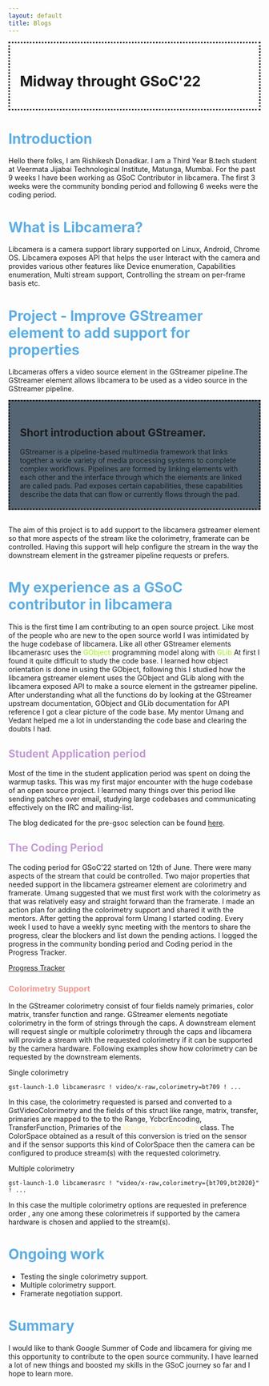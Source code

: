 ```yaml
---
layout: default
title: Blogs
---
```


<div style="padding:20px;border-style: dotted;">
  <h1><span style="#F6DDCC "> Midway throught GSoC'22 </span></h1>
</div>


# <span style="color:#5DADE2"> Introduction </span>

Hello there folks, I am Rishikesh Donadkar. I am a Third Year B.tech student at Veermata Jijabai Technological Institute, Matunga, Mumbai. For the past 9 weeks I have been working as GSoC Contributor in libcamera. The first 3 weeks were the community bonding period and following 6 weeks were the coding period.


# <span style="color:#5DADE2"> What is Libcamera? </span>

Libcamera is a camera support library supported on Linux, Android, Chrome OS. Libcamera exposes API that helps the user Interact with the camera and provides various other features like
Device enumeration, Capabilities enumeration, Multi stream support, Controlling the stream on per-frame basis etc.

# <span style="color:#5DADE2"> Project - Improve GStreamer element to add support for properties </span>

Libcameras offers a video source element in the GStreamer pipeline.The GStreamer element allows libcamera to be used as a video source in the GStreamer pipeline. 


<div style="background-color:#566573;padding:20px;border-style: dotted">
  <h2>Short introduction about GStreamer.</h2>
    GStreamer is a pipeline-based multimedia framework that links together a wide variety of media processing systems to complete complex workflows. Pipelines are formed by linking elements with each other and the interface through which the elements are linked are called pads. Pad exposes certain capabilities, these capabilities describe the data that can flow or currently flows through the pad.
</div>
<br>

The aim of this project is to add support to the libcamera gstreamer element so that more aspects of the stream like the colorimetry, framerate can be controlled. Having this support will help configure the stream in the way the downstream element in the gstreamer pipeline requests or prefers.

# <span style="color:#5DADE2"> My experience as a GSoC contributor in libcamera </span>

This is the first time I am contributing to an open source project. Like most of the people who are new to the open source world I was intimidated by the huge codebase of libcamera. Like all other GStreamer elements libcamerasrc uses the <span style="color:#9CF110 "> GObject </span> programming model along with <span style="color:#9CF110 "> GLib </span>
At first I found it quite difficult to study the code base. I learned how object orientation is done in using the GObject, following this I studied how the libcamera gstreamer element uses the GObject and GLib along with the libcamera exposed API to make a source element in the gstreamer pipeline. After understanding what all the functions do by looking at the  GStreamer upstream documentation, GObject and GLib documentation for API reference I got a clear picture of the code base. My mentor Umang and Vedant helped me a lot in understanding the code base and clearing the doubts I had.


## <span style="color:#C39BD3 "> Student Application period </span>
Most of the time in the student application period was spent on doing the warmup tasks. This was my first major encounter with the huge codebase of an open source project. I learned many things over this period like sending patches over email, studying large codebases and communicating effectively on the IRC and mailing-list.

The blog dedicated for the pre-gsoc selection can be found [here](https://rishi27-dot.github.io/gsoc/selection_prep/).

## <span style="color:#C39BD3 "> The Coding Period </span>
The coding period for GSoC’22 started on 12th of June. There were many aspects of the stream that could be controlled. Two major properties that needed support in the libcamera gstreamer element are colorimetry and framerate. Umang suggested that we must first work with the colorimetry as that was relatively easy and straight forward than the framerate. I made an action plan for adding the colorimetry support and shared it with the mentors. After getting the approval form Umang I started coding.  Every week I used to have a weekly sync meeting with the mentors to share the progress, clear the blockers and list down the pending actions. I logged the progress in the community bonding period and Coding period in the Progress Tracker.

[Progress Tracker](https://rishi27-dot.github.io/gsoc/home/)

### <span style="color:#F1948A "> Colorimetry Support </span>

In the GStreamer colorimetry consist of four fields namely primaries, color matrix, transfer function and range. GStreamer elements negotiate colorimetry in the form of strings through the caps. A downstream element will request single or multiple colorimetry through the caps and libcamera will provide a stream with the requested colorimetry if it can be supported by the camera hardware. Following examples show how colorimetry can be requested by the downstream elements.

Single colorimetry
```
gst-launch-1.0 libcamerasrc ! video/x-raw,colorimetry=bt709 ! ...

```
In this case, the colorimetry requested is parsed and converted to a GstVideoColorimetry and the fields of this struct like range, matrix, transfer, primaries are mapped to the to the Range, YcbcrEncoding, TransferFunction, Primaries of the <span style="color:#F9E79F "> libcamera::ColorSpace </span> class.
The ColorSpace obtained as a result of this conversion is tried on the sensor and if the sensor supports this kind of ColorSpace then the camera can be configured to produce stream(s) with the requested colorimetry.

Multiple colorimetry
```
gst-launch-1.0 libcamerasrc ! "video/x-raw,colorimetry={bt709,bt2020}" ! ...

```
In this case the multiple colorimetry options are requested in preference order , any one among these colorimetreis if supported by the camera hardware is chosen and applied to the stream(s).

# <span style="color:#5DADE2"> Ongoing work </span>

* Testing the single colorimetry support.
* Multiple colorimetry support.
* Framerate negotiation support.

# <span style="color:#5DADE2"> Summary </span>

I would like to thank Google Summer of Code and libcamera for giving me this opportunity to contribute to the open source community. I have learned a lot of new things and boosted my skills in the GSoC journey so far and I hope to learn more.


